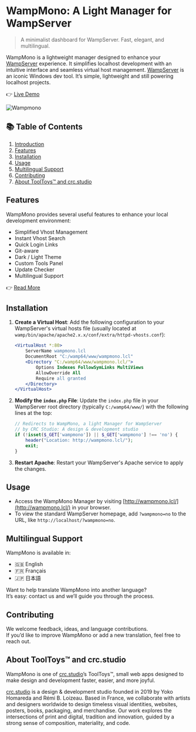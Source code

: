 # WampMono: A Light Manager for WampServer
> A minimalist dashboard for WampServer. Fast, elegant, and multilingual.

WampMono is a lightweight manager designed to enhance your [WampServer](https://www.wampserver.com/) experience. It simplifies localhost development with an intuitive interface and seamless virtual host management.
[WampServer](https://www.wampserver.com/) is an iconic Windows dev tool. It’s simple, lightweight and still powering localhost projects.

👉 [Live Demo](https://lab.crc.studio/tool/wampmono/demo/)


![Wampmono](https://github.com/user-attachments/assets/2e82ac8b-ad9c-407a-bfd9-eea908a5ffab)

## 📚 Table of Contents
1. [Introduction](#wampmono-a-light-manager-for-wampserver)
2. [Features](#features)
3. [Installation](#installation)
4. [Usage](#usage)
5. [Multilingual Support](#multilingual-support)
6. [Contributing](#contributing)
7. [About ToolToys™ and crc.studio](#about-tooltoys-and-crcstudio)


## Features

WampMono provides several useful features to enhance your local development environment:

- Simplified Vhost Management
- Instant Vhost Search
- Quick Login Links
- Git-aware
- Dark / Light Theme
- Custom Tools Panel
- Update Checker
- Multilingual Support

👉 [Read More](https://lab.crc.studio/tooltoys/wampmono)

## Installation

1. **Create a Virtual Host**:
   Add the following configuration to your WampServer's virtual hosts file (usually located at `wamp/bin/apache/apache2.x.x/conf/extra/httpd-vhosts.conf`):

   ```apache
   <VirtualHost *:80>
       ServerName wampmono.lcl
       DocumentRoot "C:/wamp64/www/wampmono.lcl"
       <Directory "C:/wamp64/www/wampmono.lcl/">
           Options Indexes FollowSymLinks MultiViews
           AllowOverride All
           Require all granted
       </Directory>
   </VirtualHost>
   ```

2. **Modify the `index.php` File**:
   Update the `index.php` file in your WampServer root directory (typically `C:/wamp64/www/`) with the following lines at the top:

   ```php
   // Redirects to WampMono, a light Manager for WampServer
   // by CRC Studio: A design & development studio
   if (!isset($_GET['wampmono']) || $_GET['wampmono'] !== 'no') {
       header("Location: http://wampmono.lcl/");
       exit;
   }
   ```

3. **Restart Apache**:
   Restart your WampServer's Apache service to apply the changes.

## Usage

- Access the WampMono Manager by visiting [http://wampmono.lcl/](http://wampmono.lcl/) in your browser.
- To view the standard WampServer homepage, add `?wampmono=no` to the URL, like `http://localhost/?wampmono=no`.

## Multilingual Support

WampMono is available in:
- 🇬🇧 English
- 🇫🇷 Français
- 🇯🇵 日本語

Want to help translate WampMono into another language?  
It’s easy: contact us and we’ll guide you through the process.

## Contributing

We welcome feedback, ideas, and language contributions.  
If you’d like to improve WampMono or add a new translation, feel free to reach out.

## About ToolToys™ and crc.studio

WampMono is one of [crc.studio](https://crc.studio/)’s ToolToys™, small web apps designed to make design and development faster, easier, and more joyful.

[crc.studio](https://crc.studio/) is a design & development studio founded in 2019 by Yoko Homareda and Rémi B. Loizeau. Based in France, we collaborate with artists and designers worldwide to design timeless visual identities, websites, posters, books, packaging, and merchandise. Our work explores the intersections of print and digital, tradition and innovation, guided by a strong sense of composition, materiality, and code.